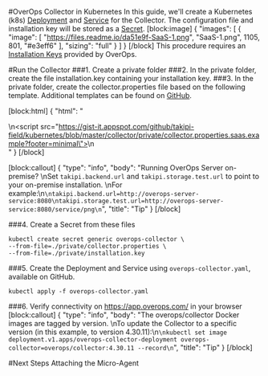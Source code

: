 #OverOps Collector in Kubernetes
In this guide, we'll create a Kubernetes (k8s) [Deployment](https://kubernetes.io/docs/concepts/workloads/controllers/deployment/) and [Service](https://kubernetes.io/docs/concepts/services-networking/service/) for the Collector. 
The configuration file and installation key will be stored as a [Secret](https://kubernetes.io/docs/concepts/configuration/secret/).
[block:image]
{
  "images": [
    {
      "image": [
        "https://files.readme.io/da51e9f-SaaS-1.png",
        "SaaS-1.png",
        1105,
        801,
        "#e3eff6"
      ],
      "sizing": "full"
    }
  ]
}
[/block]
This procedure requires an [Installation Keys](doc:generating-installation-keys)  provided by OverOps.

#Run the Collector
###1. Create a private folder
###2. In the private folder, create the file installation.key containing your installation key.
###3. In the private folder, create the collector.properties file based on the following template.
Additional templates can be found on [GitHub](https://github.com/takipi-field/kubernetes/tree/master/collector/private).

[block:html]
{
  "html": "<div>\n<script src=\"https://gist-it.appspot.com/github/takipi-field/kubernetes/blob/master/collector/private/collector.properties.saas.example?footer=minimal\"></script>\n</div>"
}
[/block]

[block:callout]
{
  "type": "info",
  "body": "Running OverOps Server on-premise? \nSet `takipi.backend.url` and `takipi.storage.test.url` to point to your on-premise installation. \nFor example:\n```\ntakipi.backend.url=http://overops-server-service:8080\ntakipi.storage.test.url=http://overops-server-service:8080/service/png\n```",
  "title": "Tip"
}
[/block]

###4. Create a Secret from these files
```
kubectl create secret generic overops-collector \
--from-file=./private/collector.properties \
--from-file=./private/installation.key
```

###5. Create the Deployment and Service using `overops-collector.yaml`, available on GitHub.
```
kubectl apply -f overops-collector.yaml
```

###6. Verify connectivity on https://app.overops.com/  in your browser
[block:callout]
{
  "type": "info",
  "body": "The overops/collector Docker images are tagged by version. \nTo update the Collector to a specific version (in this example, to version 4.30.11):\n```\nkubectl set image deployment.v1.apps/overops-collector-deployment overops-collector=overops/collector:4.30.11 --record\n```",
  "title": "Tip"
}
[/block]

#Next Steps
Attaching the Micro-Agent